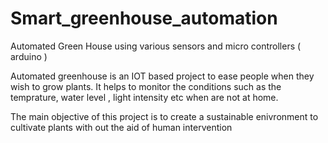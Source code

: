 # Smart_greenhouse_automation
Automated Green House using various sensors and micro controllers ( arduino ) 

Automated greenhouse is an IOT based project to ease people when they wish to grow plants. It helps to monitor the conditions such as the temprature, water level , light intensity etc when are not at home. 

The main objective of this project is to create a sustainable enivronment to cultivate plants with out the aid of human intervention

